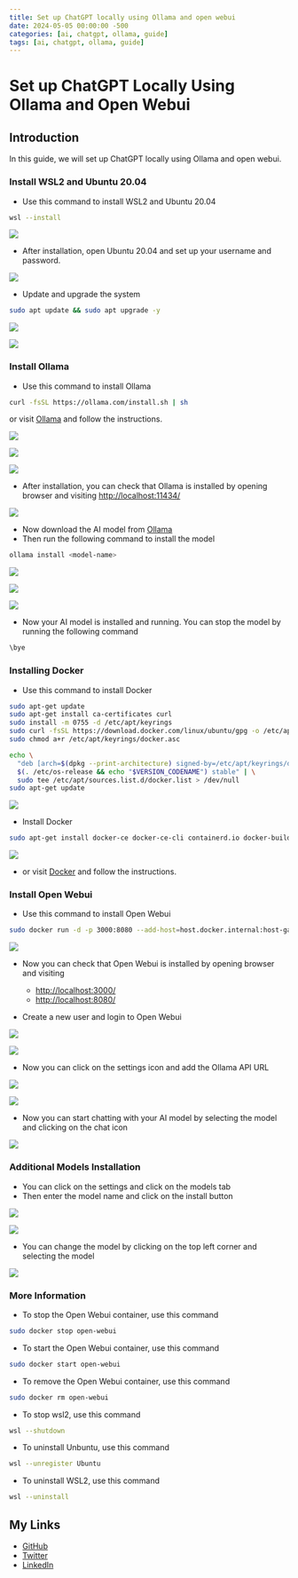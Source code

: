```yaml
---
title: Set up ChatGPT locally using Ollama and open webui
date: 2024-05-05 00:00:00 -500
categories: [ai, chatgpt, ollama, guide]
tags: [ai, chatgpt, ollama, guide]
---
```


# Set up ChatGPT Locally Using Ollama and Open Webui

## Introduction

In this guide, we will set up ChatGPT locally using Ollama and open webui.

### Install WSL2 and Ubuntu 20.04
- Use this command to install WSL2 and Ubuntu 20.04
```bash
wsl --install
```

![](https://i.imgur.com/fzFlLKI.png)

- After installation, open Ubuntu 20.04 and set up your username and password.

![](https://i.imgur.com/DZVCuah.png)

- Update and upgrade the system
```bash
sudo apt update && sudo apt upgrade -y
```


![](https://i.imgur.com/o5YFqw4.png)


![](https://i.imgur.com/25iDmrA.png)


### Install Ollama

- Use this command to install Ollama
```bash
curl -fsSL https://ollama.com/install.sh | sh
```
or visit [Ollama](https://ollama.com/download/linux) and follow the instructions.


![](https://i.imgur.com/HpG0L4O.png)

![](https://i.imgur.com/E3Z9Ooi.png)

![](https://i.imgur.com/rCg2tjt.png)

- After installation, you can check that Ollama is installed by opening browser and visiting [http://localhost:11434/](http://localhost:11434/)


![](https://i.imgur.com/mgoUNTx.png)


- Now download the AI model from [Ollama](https://ollama.com/models)
- Then run the following command to install the model
```bash
ollama install <model-name>
```

![](https://i.imgur.com/lChaqAA.png)

![](https://i.imgur.com/ftADIIm.png)

![](https://i.imgur.com/YAVrLsw.png)

- Now your AI model is installed and running. You can stop the model by running the following command
```bash
\bye
```

### Installing Docker

- Use this command to install Docker

```bash
sudo apt-get update
sudo apt-get install ca-certificates curl
sudo install -m 0755 -d /etc/apt/keyrings
sudo curl -fsSL https://download.docker.com/linux/ubuntu/gpg -o /etc/apt/keyrings/docker.asc
sudo chmod a+r /etc/apt/keyrings/docker.asc

echo \
  "deb [arch=$(dpkg --print-architecture) signed-by=/etc/apt/keyrings/docker.asc] https://download.docker.com/linux/ubuntu \
  $(. /etc/os-release && echo "$VERSION_CODENAME") stable" | \
  sudo tee /etc/apt/sources.list.d/docker.list > /dev/null
sudo apt-get update
```


![](https://i.imgur.com/tHy5f6K.png)

- Install Docker
```bash
sudo apt-get install docker-ce docker-ce-cli containerd.io docker-buildx-plugin docker-compose-plugin
```


![](https://i.imgur.com/XbbhGuW.png)

- or visit [Docker](https://docs.docker.com/engine/install/ubuntu/#install-using-the-repository) and follow the instructions.

### Install Open Webui

- Use this command to install Open Webui
```bash
sudo docker run -d -p 3000:8080 --add-host=host.docker.internal:host-gateway -v open-webui:/app/backend/data --name open-webui --restart always ghcr.io/open-webui/open-webui:main
```

![](https://i.imgur.com/2CDXp8L.png)

- Now you can check that Open Webui is installed by opening browser and visiting 
  - [http://localhost:3000/](http://localhost:3000/)
  - [http://localhost:8080/](http://localhost:8080/)

- Create a new user and login to Open Webui

![](https://i.imgur.com/8bNjMDI.png)


![](https://i.imgur.com/u15tkri.png)

- Now you can click on the settings icon and add the Ollama API URL

![](https://i.imgur.com/CMKYpDJ.png)

![](https://i.imgur.com/1b7T0Wg.png)

- Now you can start chatting with your AI model by selecting the model and clicking on the chat icon


![](https://i.imgur.com/oZre8yg.png)

### Additional Models Installation

- You can click on the settings and click on the models tab
- Then enter the model name and click on the install button

![](https://i.imgur.com/8TrkZQW.png)

![](https://i.imgur.com/yRXcoPA.png)

- You can change the model by clicking on the top left corner and selecting the model

![](https://i.imgur.com/REzHWmJ.png)


### More Information
- To stop the Open Webui container, use this command
```bash
sudo docker stop open-webui
```

- To start the Open Webui container, use this command
```bash
sudo docker start open-webui
```

- To remove the Open Webui container, use this command
```bash
sudo docker rm open-webui
```

- To stop wsl2, use this command
```bash
wsl --shutdown
```

- To uninstall Unbuntu, use this command
```bash
wsl --unregister Ubuntu
```
- To uninstall WSL2, use this command
```bash
wsl --uninstall
```


## My Links
- [GitHub](https://github.com/ifsvivek)
- [Twitter](https://twitter.com/ifsvivek)
- [LinkedIn](https://www.linkedin.com/in/ifsvivek/)


